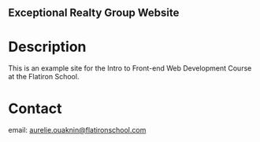 Exceptional Realty Group Website
---

# Description

This is an example site for the Intro to Front-end Web Development Course at the Flatiron School.

# Contact

email: aurelie.ouaknin@flatironschool.com